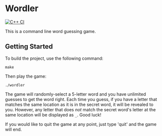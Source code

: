 # Wordler

[![C++ CI](https://github.com/jarod-bauer/Wordler/actions/workflows/actions.yml/badge.svg)](https://github.com/jarod-bauer/Wordler/actions/workflows/actions.yml)

This is a command line word guessing game.

## Getting Started

To build the project, use the following command:

```
make
```

Then play the game:

```
./wordler
```

The game will randomly-select a 5-letter word and you have unlimited guesses to get the word right. Each time you guess, if you have a letter that matches the same location as it is in the secret word, it will be revealed to you. However, any letter that does *not* match the secret word's letter at the same location will be displayed as `_`. Good luck!

If you would like to quit the game at any point, just type 'quit' and the game will end.
